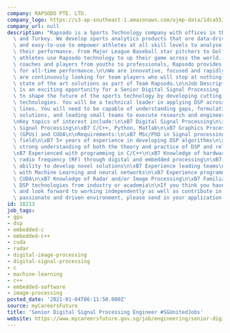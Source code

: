 ```yaml
---
company: RAPSODO PTE. LTD.
company_logo: https://s3-ap-southeast-1.amazonaws.com/ojmp-data/1dca551b46117021990594542b528f79/rapsodo.jpg
company_url: null
description: "Rapsodo is a Sports Technology company with offices in the USA, Singapore\
  \ and Turkey. We develop sports analytics products that are data-driven, portable\
  \ and easy-to-use to empower athletes at all skill levels to analyse and improve\
  \ their performance. From Major League Baseball star pitchers to Golf tour players,\
  \ athletes use Rapsodo technology to up their game across the world. Trusted by\
  \ coaches and players from youths to professionals, Rapsodo provides real-time insights\
  \ for all-time performance.\n\nWe are innovative, focused and rapidly growing. We\
  \ are continuously looking for team players who will stop at nothing to deliver\
  \ state of the art solutions as part of Team Rapsodo.\n\nJob Description\nThis position\
  \ is an exciting opportunity for a Senior Digital Signal Processing (DSP) Engineer\
  \ to shape the future of the sports technology by developing cutting-edge DSP based\
  \ technologies. You will be a technical leader in applying DSP across multiple product\
  \ lines. You will need to be capable of understanding gaps, formulating technical\
  \ solutions, and leading small teams to execute research and engineering in DSP.\n\
  \nKey topics of interest include:\n\xB7 Digital Signal Processing\n\xB7 Statistical\
  \ Signal Processing\n\xB7 C/C++, Python, Matlab\n\xB7 Graphics Processing Units\
  \ (GPUs) and CUDA\n\nRequirements:\n\xB7 MSc/PhD in Signal processing or a related\
  \ field\n\xB7 5+ years of experience in developing DSP algorithms\n\xB7 Possesses\
  \ strong understanding of both the theory and practice of DSP and related areas\n\
  \xB7 Experienced with programming in C/C++\n\xB7 Knowledge of hardware including\
  \ radio frequency (RF) through digital and embedded processing\n\xB7 Demonstrated\
  \ ability to develop novel solutions\n\xB7 Experience leading teams\n\xB7 Familiarity\
  \ with Machine Learning and neural networks\n\xB7 Experience programming GPUs using\
  \ CUDA\n\xB7 Knowledge of Radar and/or Image Processing\n\xB7 Familiarity with emerging\
  \ DSP technologies from industry or academia\n\nIf you think you have what it takes\
  \ and look forward to working independently as well as contribute in an innovative,\
  \ passionate and driven environment, please send in your application to talent_sg@rapsodo.com"
id: 18213
job_tags:
- gpu
- dsp
- embedded-c
- embedded-c++
- cuda
- radar
- digital-image-processing
- digital-signal-processing
- c
- machine-learning
- c++
- embedded-software
- image-processing
posted_date: '2021-01-04T06:11:50.000Z'
source: myCareersFuture
title: 'Senior Digital Signal Processing Engineer #SGUnitedJobs'
website: https://www.mycareersfuture.gov.sg/job/engineering/senior-digital-signal-processing-engineer-sgunitedjobs-rapsodo-538661a6083324a010d1c8ea096d53ce
---
```

